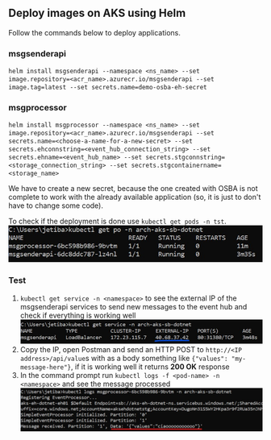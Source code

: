 ## Deploy images on AKS using Helm

Follow the commands below to deploy applications.

### msgsenderapi

```
helm install msgsenderapi --namespace <ns_name> --set image.repository=<acr_name>.azurecr.io/msgsenderapi --set image.tag=latest --set secrets.name=demo-osba-eh-secret
```

### msgprocessor

```
helm install msgprocessor --namespace <ns_name> --set image.repository=<acr_name>.azurecr.io/msgsenderapi --set secrets.name=<choose-a-name-for-a-new-secret> --set secrets.ehconnstring=<event_hub_connection_string> --set secrets.ehname=<event_hub_name> --set secrets.stgconnstring=<storage_connection_string> --set secrets.stgcontainername=<storage_name>
```
We have to create a new secret, because the one created with OSBA is not complete to work with the already available application (so, it is just to don't have to change some code).

To check if the deployment is done use `kubectl get pods -n tst`.
![cmd-pod-img.jpg](/.attachments/cmd-pod-img-33fc4901-c007-4393-91dc-60d504c25b77.jpg)

### Test
1. `kubectl get service -n <namespace>` to see the external IP of the msgsenderapi services to send new messages to the event hub and check if everything is working well
![cmd-ip-img.jpg](/.attachments/cmd-ip-img-d868916d-7e21-4d38-9194-118ac5761354.jpg)
3. Copy the IP, open Postman and send an HTTP POST to `http://<IP address>/api/value`s with as a body something like `{"values": "my-message-here"}`, if it is working well it returns **200 OK** response
4. In the command prompt run `kubectl logs -f <pod-name> -n <namespace>` and see the message processed 
![msgproc-img.jpg](/.attachments/msgproc-img-65471a5d-ac67-44cc-ad8c-06e254e7ded9.jpg)
